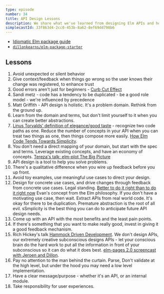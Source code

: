 ```yaml
---
type: episode
number: 34
title: API Design Lessons
description: We share what we've learned from designing Elm APIs and how it applies when building applications and tools.
simplecastId: 33f863d4-2cc0-453b-8a62-8ef69dd798b6
---
```


- [Idiomatic Elm package guide](https://github.com/dillonkearns/idiomatic-elm-package-guide)
- [`dillonkearns/elm-package-starter`](https://github.com/dillonkearns/elm-package-starter)

## Lessons

1. Avoid unexpected or silent behavior
2. Give context/feedback when things go wrong so the user knows their change was registered, to enhance trust
3. Good errors aren't just for beginners - [Curb Cut Effect](https://en.wikipedia.org/wiki/Curb_cut_effect)
4. Sandi metz - code has a tendency to be duplicated - be a good role model - we're influenced by precedence
5. Matt Griffith - API design is holistic. It's a problem domain. Rethink from the ground up.
6. Learn from the domain and terms, but don't limit yourself to it when you can create better abstractions.
7. [Linus Torvalds' definition of elegance/good taste](https://github.com/mkirchner/linked-list-good-taste) - recognize two code paths as one. Reduce the number of concepts in your API when you can treat two things as one, then things compose more easily. [How Elm Code Tends Towards Simplicity](https://medium.com/@dillonkearns/how-elm-guides-towards-simplicity-3d34685dc33c).
8. You don't need a direct mapping of your domain, but start with the spec and terms. Leverage existing concepts, and have an economy of concepts. [Tereza's talk: elm-plot The Big Picture](https://www.youtube.com/watch?v=qTdXFRloYWU)
9. API design is a tool to help you solve problems.
10. There's a qualitative difference when you wire up feedback before you up front.
11. Avoid toy examples, use meaningful use cases to direct your design.
12. Design for concrete use cases, and drive changes through feedback from concrete use cases. Legal standing. [Better to do it right than to do it right now](https://twitter.com/evancz/status/928359227541798912) Evan's concept from the Elm philosophy. If you don't have a motivating use case, then wait. Extract APIs from real world code. It's okay for there to be duplication. Premature abstraction is the root of all evil. sSmplicity is the best thing you can do to anticipate future API design needs.
13. Come up with an API with the most benefits and the least pain points.
14. If there's something that you want to make really good, invest in giving it a good feedback mechanism.
15. Rich Hickey's talk [Hammock Driven Development](https://www.youtube.com/watch?v=f84n5oFoZBc). We don't design APIs, our extremely creative subconscious designs APIs - let your conscious brain do the hard work to put all the information in front of your subconscious so it can do what it does best. [elm-pages 2.0 screencast with Jeroen and Dillon](https://www.youtube.com/watch?v=EWnnv90t8_M).
16. Pay no attention to the man behind the curtain. Parse, Don't validate at the high level, but under the hood you may need a low level implementation.
17. Have a clear message/purpose - whether it's an API, or an internal module.
18. Take responsibility for user experiences.
